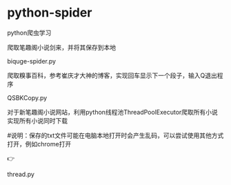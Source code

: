 # python-spider
python爬虫学习


爬取笔趣阁小说剑来，并将其保存到本地

biquge-spider.py


爬取糗事百科，参考崔庆才大神的博客，实现回车显示下一个段子，输入Q退出程序

QSBKCopy.py

对于新笔趣阁小说网站，利用python线程池ThreadPoolExecutor爬取所有小说
实现所有小说同时下载

#说明：保存的txt文件可能在电脑本地打开时会产生乱码，可以尝试使用其他方式打开，例如chrome打开

:point_right:

thread.py
